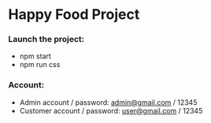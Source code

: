 # Happy Food Project

### Launch the project:
- npm start
- npm run css

### Account:
- Admin account / password: admin@gmail.com / 12345
- Customer account / password: user@gmail.com / 12345

### 

